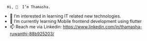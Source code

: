       Hi, 👋  I’m Thamasha. 
      
- 👀 I’m interested in learning IT related new technologies.
- 🌱 I’m currently learning Mobile frontend development using flutter
- 📫 Reach me via Linkedin: https://www.linkedin.com/in/thamasha-ruwanthi-88b925203/



<!-- <img align="left" width = "60%"  src ="https://github-readme-stats.vercel.app/api?username=Thamasha-ru&show_icons=true&theme=tokyonight"/>

<img align="right" width = "25%" src ="https://github-readme-stats.vercel.app/api/top-langs/?username=Thamasha-ru&layout=demo&theme=tokyonight"/> --!>

<!---
Thamasha-ru/Thamasha-ru is a ✨ special ✨ repository because its `README.md` (this file) appears on your GitHub profile.
You can click the Preview link to take a look at your changes.
--->
